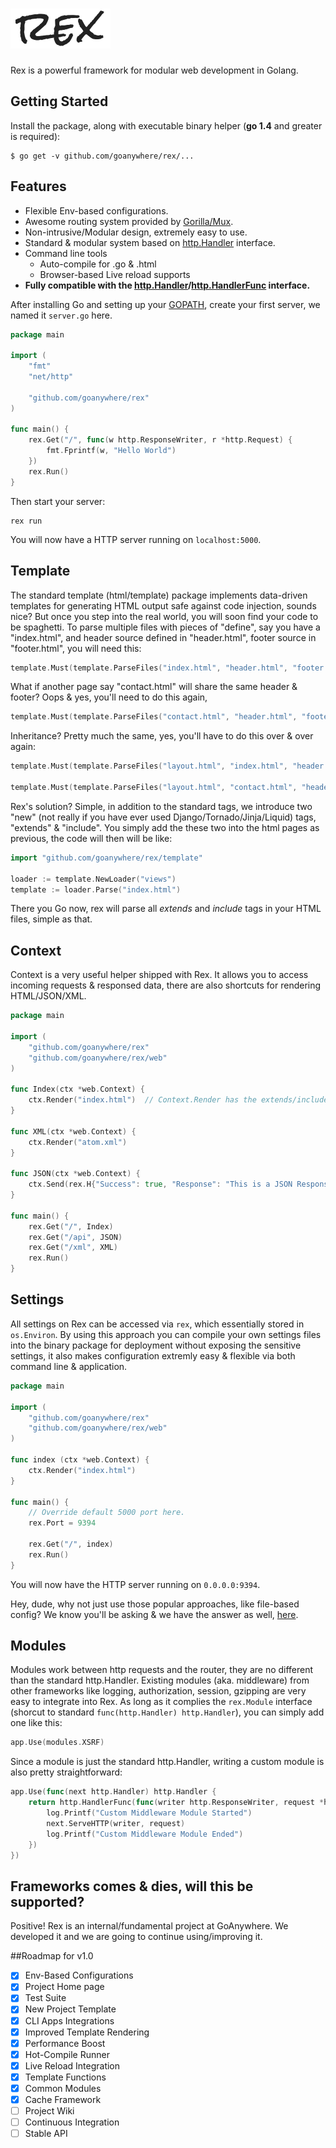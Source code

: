 <a href="#"><img alt="rex" src="https://raw.githubusercontent.com/go-rex/rex/assets/images/rex.png" width="160px" height="64px"></a>
===

Rex is a powerful framework for modular web development in Golang.

## Getting Started

Install the package, along with executable binary helper (**go 1.4** and greater is required):

```shell
$ go get -v github.com/goanywhere/rex/...
```

## Features
* Flexible Env-based configurations.
* Awesome routing system provided by [Gorilla/Mux](http://www.gorillatoolkit.org/pkg/mux).
* Non-intrusive/Modular design, extremely easy to use.
* Standard & modular system based on [http.Handler](http://godoc.org/net/http#Handler) interface.
* Command line tools
    * Auto-compile for .go & .html
    * Browser-based Live reload supports
* **Fully compatible with the [http.Handler](http://godoc.org/net/http#Handler)/[http.HandlerFunc](http://godoc.org/net/http#HandlerFunc) interface.**


After installing Go and setting up your [GOPATH](http://golang.org/doc/code.html#GOPATH), create your first server, we named it `server.go` here.

``` go
package main

import (
    "fmt"
    "net/http"

    "github.com/goanywhere/rex"
)

func main() {
    rex.Get("/", func(w http.ResponseWriter, r *http.Request) {
        fmt.Fprintf(w, "Hello World")
    })
    rex.Run()
}
```

Then start your server:
``` shell
rex run
```

You will now have a HTTP server running on `localhost:5000`.


## Template

The standard template (html/template) package implements data-driven templates for generating HTML output safe against code injection, sounds nice? But once you step into the real world, you will soon find your code to be spaghetti. To parse multiple files with pieces of "define", say you have a "index.html", and header source defined in "header.html", footer source in "footer.html", you will need this:

```go
template.Must(template.ParseFiles("index.html", "header.html", "footer.html"))
```

What if another page say "contact.html" will share the same header & footer? Oops & yes, you'll need to do this again,

```go
template.Must(template.ParseFiles("contact.html", "header.html", "footer.html"))
```

Inheritance? Pretty much the same, yes, you'll have to do this over & over again:

```go
template.Must(template.ParseFiles("layout.html", "index.html", "header.html", "footer.html"))

template.Must(template.ParseFiles("layout.html", "contact.html", "header.html", "footer.html"))
```

Rex's solution? Simple, in addition to the standard tags, we introduce two "new" (not really if you have ever used Django/Tornado/Jinja/Liquid) tags, "extends" & "include". You simply add the these two into the html pages as previous, the code will then will be like:

```go
import "github.com/goanywhere/rex/template"

loader := template.NewLoader("views")
template := loader.Parse("index.html")
```

There you Go now, rex will parse all *extends* and *include* tags in your HTML files, simple as that.


## Context

Context is a very useful helper shipped with Rex. It allows you to access incoming requests & responsed data, there are also shortcuts for rendering HTML/JSON/XML.


``` go
package main

import (
    "github.com/goanywhere/rex"
    "github.com/goanywhere/rex/web"
)

func Index(ctx *web.Context) {
    ctx.Render("index.html")  // Context.Render has the extends/include tag supports by default.
}

func XML(ctx *web.Context) {
    ctx.Render("atom.xml")
}

func JSON(ctx *web.Context) {
    ctx.Send(rex.H{"Success": true, "Response": "This is a JSON Response"})
}

func main() {
    rex.Get("/", Index)
    rex.Get("/api", JSON)
    rex.Get("/xml", XML)
    rex.Run()
}
```


## Settings

All settings on Rex can be accessed via `rex`, which essentially stored in `os.Environ`. By using this approach you can compile your own settings files into the binary package for deployment without exposing the sensitive settings, it also makes configuration extremly easy & flexible via both command line & application.

``` go
package main

import (
    "github.com/goanywhere/rex"
    "github.com/goanywhere/rex/web"
)

func index (ctx *web.Context) {
    ctx.Render("index.html")
}

func main() {
    // Override default 5000 port here.
    rex.Port = 9394

    rex.Get("/", index)
    rex.Run()
}
```

You will now have the HTTP server running on `0.0.0.0:9394`.

Hey, dude, why not just use those popular approaches, like file-based config? We know you'll be asking & we have the answer as well, [here](http://12factor.net/config).


## Modules

Modules work between http requests and the router, they are no different than the standard http.Handler. Existing modules (aka. middleware) from other frameworks like logging, authorization, session, gzipping are very easy to integrate into Rex. As long as it complies the `rex.Module` interface (shorcut to standard `func(http.Handler) http.Handler`), you can simply add one like this:

``` go
app.Use(modules.XSRF)
```


Since a module is just the standard http.Handler, writing a custom module is also pretty straightforward:

``` go
app.Use(func(next http.Handler) http.Handler {
    return http.HandlerFunc(func(writer http.ResponseWriter, request *http.Request) {
        log.Printf("Custom Middleware Module Started")
        next.ServeHTTP(writer, request)
        log.Printf("Custom Middleware Module Ended")
    })
})
```

## Frameworks comes & dies, will this be supported?

Positive! Rex is an internal/fundamental project at GoAnywhere. We developed it and we are going to continue using/improving it.


##Roadmap for v1.0


- [X] Env-Based Configurations
- [X] Project Home page
- [X] Test Suite
- [X] New Project Template
- [X] CLI Apps Integrations 
- [X] Improved Template Rendering
- [X] Performance Boost
- [X] Hot-Compile Runner
- [X] Live Reload Integration
- [X] Template Functions
- [X] Common Modules
- [X] Cache Framework
- [ ] Project Wiki
- [ ] Continuous Integration
- [ ] Stable API

